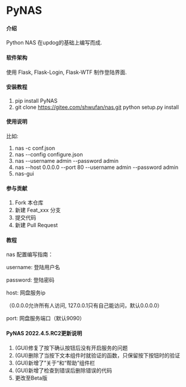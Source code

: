 # PyNAS

#### 介绍
Python NAS 在updog的基础上编写而成.

#### 软件架构
使用 Flask, Flask-Login, Flask-WTF 制作登陆界面.


#### 安装教程

1.  pip install PyNAS
2.  git clone https://gitee.com/shwufan/nas.git
    python setup.py install

#### 使用说明

比如:
1. nas -c conf.json
2. nas --config configure.json
3. nas --username admin --password admin
4. nas --host 0.0.0.0 --port 80 --username admin --password admin
5. nas-gui

#### 参与贡献

1.  Fork 本仓库
2.  新建 Feat_xxx 分支
3.  提交代码
4.  新建 Pull Request


#### 教程

nas 配置编写指南：

username: 登陆用户名

password: 登陆密码

host: 网盘服务ip

（0.0.0.0允许所有人访问, 127.0.0.1只有自己能访问，默认0.0.0.0）

port: 网盘服务端口（默认9090）

#### PyNAS 2022.4.5.RC2更新说明
1. (GUI)修复了按下确认按钮后没有开启服务的问题
2. (GUI)删除了当按下文本组件时就验证的函数，只保留按下按钮时的验证
3. (GUI)新增了”关于“和“帮助”组件栏
4. (GUI)新增了检查到错误后删除错误的代码
5. 更改至Beta版